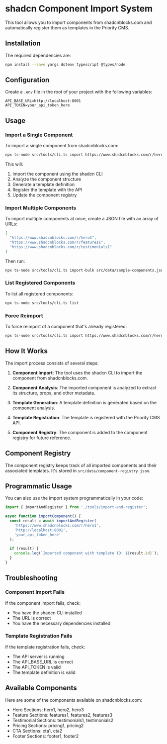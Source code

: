# shadcn Component Import System

This tool allows you to import components from shadcnblocks.com and automatically register them as templates in the Priority CMS.

## Installation

The required dependencies are:

```bash
npm install --save yargs dotenv typescript @types/node
```

## Configuration

Create a `.env` file in the root of your project with the following variables:

```
API_BASE_URL=http://localhost:8001
API_TOKEN=your_api_token_here
```

## Usage

### Import a Single Component

To import a single component from shadcnblocks.com:

```bash
npx ts-node src/tools/cli.ts import https://www.shadcnblocks.com/r/hero1
```

This will:
1. Import the component using the shadcn CLI
2. Analyze the component structure
3. Generate a template definition
4. Register the template with the API
5. Update the component registry

### Import Multiple Components

To import multiple components at once, create a JSON file with an array of URLs:

```json
[
  "https://www.shadcnblocks.com/r/hero1",
  "https://www.shadcnblocks.com/r/features1",
  "https://www.shadcnblocks.com/r/testimonials1"
]
```

Then run:

```bash
npx ts-node src/tools/cli.ts import-bulk src/data/sample-components.json
```

### List Registered Components

To list all registered components:

```bash
npx ts-node src/tools/cli.ts list
```

### Force Reimport

To force reimport of a component that's already registered:

```bash
npx ts-node src/tools/cli.ts import https://www.shadcnblocks.com/r/hero1 --force
```

## How It Works

The import process consists of several steps:

1. **Component Import**: The tool uses the shadcn CLI to import the component from shadcnblocks.com.

2. **Component Analysis**: The imported component is analyzed to extract its structure, props, and other metadata.

3. **Template Generation**: A template definition is generated based on the component analysis.

4. **Template Registration**: The template is registered with the Priority CMS API.

5. **Component Registry**: The component is added to the component registry for future reference.

## Component Registry

The component registry keeps track of all imported components and their associated templates. It's stored in `src/data/component-registry.json`.

## Programmatic Usage

You can also use the import system programmatically in your code:

```typescript
import { importAndRegister } from './tools/import-and-register';

async function importComponent() {
  const result = await importAndRegister(
    'https://www.shadcnblocks.com/r/hero1',
    'http://localhost:8001',
    'your_api_token_here'
  );
  
  if (result) {
    console.log(`Imported component with template ID: ${result.id}`);
  }
}
```

## Troubleshooting

### Component Import Fails

If the component import fails, check:
- You have the shadcn CLI installed
- The URL is correct
- You have the necessary dependencies installed

### Template Registration Fails

If the template registration fails, check:
- The API server is running
- The API_BASE_URL is correct
- The API_TOKEN is valid
- The template definition is valid

## Available Components

Here are some of the components available on shadcnblocks.com:

- Hero Sections: hero1, hero2, hero3
- Feature Sections: features1, features2, features3
- Testimonial Sections: testimonials1, testimonials2
- Pricing Sections: pricing1, pricing2
- CTA Sections: cta1, cta2
- Footer Sections: footer1, footer2
